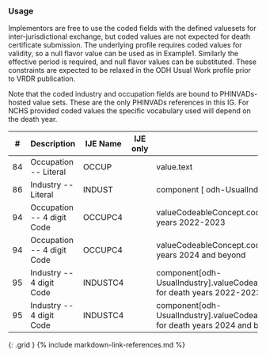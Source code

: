 ### Usage
Implementors are free to use the coded fields with the defined valuesets for inter-jurisdictional exchange,
  but coded values are not expected for death certificate submission. The underlying profile requires coded
  values for validity, so a null flavor value can be used as in Example1. Similarly the effective period is required,
  and null flavor values can be substituted.  These constraints are expected to be relaxed in the ODH Usual Work profile prior
  to VRDR publication.

  Note that the coded industry and occupation fields are bound to PHINVADs-hosted value sets.  These are the only PHINVADs
  references in this IG.  For NCHS provided coded values the specific vocabulary used will depend on the death year.

| **#** |  **Description**   |  **IJE Name**   | IJE only |  **Field**  |  **Type**  | **Value Set**  |
| :---------: | ------------- | ------------ | :----------: |---------- | -------- | -------- |
| 84 | Occupation -- Literal  | OCCUP| |value.text | string(40) | - | 
| 86 | Industry -- Literal  | INDUST| |component [ odh-UsualIndustry	].value.text | string(40) | - | 
| 94 | Occupation -- 4 digit Code  | OCCUPC4| |valueCodeableConcept.coding[occupationCDCCensus2012] for death years 2022-2023 | codeable | [PHVS_Occupation_CDC_Census2012VS] | 
| 94 | Occupation -- 4 digit Code  | OCCUPC4| |valueCodeableConcept.coding[occupationCDCCensus2018] for death years 2024 and beyond | codeable | [PHVS_Occupation_CDC_Census2018VS] | 
| 95 | Industry -- 4 digit Code | INDUSTC4| |component[odh-UsualIndustry].valueCodeableConcept.coding[industryCDCCensus2012] for death years 2022-2023 | codeable | [PHVS_Industry_CDC_Census2012VS] | 
| 95 | Industry -- 4 digit Code | INDUSTC4| |component[odh-UsualIndustry].valueCodeableConcept.coding[industryCDCCensus2018] for death years 2024 and beyond | codeable | [PHVS_Industry_CDC_Census2018VS] | 
{: .grid }
{% include markdown-link-references.md %}
